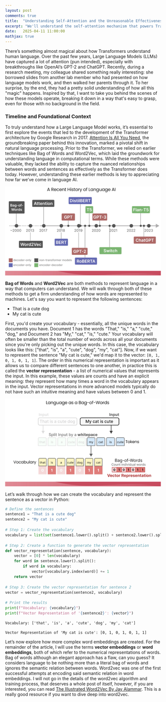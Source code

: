 ```yaml
---
layout: post
comments: true
title:  "Understanding Self-Attention and the Unreasonable Effectiveness of a Transformer"
excerpt: "We'll understand the self-attention mechanism that powers Transformer neural networks and go through an example by hand to understand these concepts. You can follow along!"
date:   2025-04-11 11:00:00
mathjax: true
---
```


There’s something almost magical about how Transformers understand human language. Over the past few years, Large Language Models (LLMs) have captured a lot of attention (pun intended), especially with breakthroughs like OpenAI’s GPT-2 and ChatGPT. Recently, during a research meeting, my colleague shared something really interesting: she borrowed slides from another lab member who had presented on how language models work, and then walked her parents through it. To her surprise, by the end, they had a pretty solid understanding of how all this "magic" happens. Inspired by that, I want to take you behind the scenes of how these models operate, breaking it down in a way that's easy to grasp, even for those with no background in the field.

### Timeline and Foundational Context
To truly understand how a Large Language Model works, it’s essential to first explore the events that led to the development of the Transformer architecture by Google Research in 2017. [Attention Is All You Need](https://arxiv.org/pdf/1706.03762), the groundbreaking paper behind this innovation, marked a pivotal shift in natural language processing. Prior to the Transformer, we relied on earlier techniques like Bag of Words and Word2Vec, which laid the groundwork for understanding language in computational terms. While these methods were valuable, they lacked the ability to capture the nuanced relationships between words and sentences as effectively as the Transformer does today. However, understanding these earlier methods is key to appreciating how far we’ve come in language AI.
<div class="imgcap">
<img src="/assets/transformer/timeline-nlp.png">
<div class="thecap" style="text-align:justify"></div></div>

**Bag of Words** and **Word2Vec** are both methods to represent language in a way that computers can understand. We will walk through both of these methods to get a firm understanding of how words are represented to machines. Let's say you want to represent the following sentences:

- That is a cute dog
- My cat is cute

First, you'd create your vocabulary - essentially, all the unique words in the documents you have. Document 1 has the words "That," "is," "a," "cute," "dog," and Document 2 has "My," "cat," "is," "cute." Your vocabulary will often be smaller than the total number of words across all your documents since you're only picking out the unique words. In this case, the vocabulary looks like this: ["that", "is", "a", "cute", "dog", "my", "cat"]. Now, if we want to represent the sentence "My cat is cute," we'd map it to the vector: `[0, 1, 0, 1, 0, 1, 1]`. The order in this numerical representation is important as it allows us to compare different sentences to one another, in practice this is called the **vector representation** - a list of numerical values that represents the input. In this example, these values are counts and have an explicit meaning: they represent how many times a word in the vocabulary appears in the input. Vector representations in more advanced models typically do not have such an intuitive meaning and have values between 0 and 1.
<div class="imgcap">
<img src="/assets/transformer/bagofwords.png">
<div class="thecap" style="text-align:justify"></div></div>

Let’s walk through how we can create the vocabulary and represent the sentence as a vector in Python:

```python
# Define the sentences
sentence1 = "That is a cute dog"
sentence2 = "My cat is cute"

# Step 1: Create the vocabulary
vocabulary = list(set(sentence1.lower().split() + sentence2.lower().split()))

# Step 2: Create a function to generate the vector representation
def vector_representation(sentence, vocabulary):
    vector = [0] * len(vocabulary)
    for word in sentence.lower().split():
        if word in vocabulary:
            vector[vocabulary.index(word)] += 1
    return vector

# Step 3: Create the vector representation for sentence 2
vector = vector_representation(sentence2, vocabulary)

# Print the results
print(f"Vocabulary: {vocabulary}")
print(f"Vector Representation of '{sentence2}': {vector}")
```

```Vocabulary: ['that', 'is', 'a', 'cute', 'dog', 'my', 'cat']```

```Vector Representation of 'My cat is cute': [0, 1, 0, 1, 0, 1, 1]```

Let’s now explore how more complex word embeddings are created. For the remainder of the article, I will use the terms **vector embeddings** or **word embeddings**, both of which refer to the numerical representations of words. Bag of words although an elegant approach has a flaw, can you guess? It considers language to be nothing more than a literal bag of words and ignores the semantic relation between words. Word2vec was one of the first successful attempts at encoding said semantic relation in word embeddings. I will not go in the details of the word2vec algorithm and training process, that deserves a whole post of itself, however, if you are interested, you can read [The Illustrated Word2Vec By Jay Alammar](http://jalammar.github.io/illustrated-word2vec/). This is a really good resource if you want to dive deep into word2vec.
